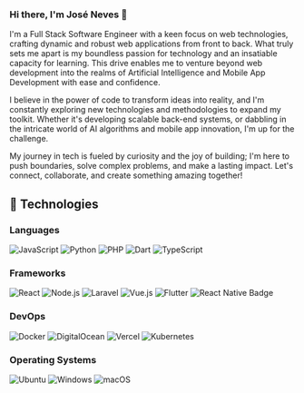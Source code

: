 ### Hi there, I'm José Neves 👋

I'm a Full Stack Software Engineer with a keen focus on web technologies, crafting dynamic and robust web applications from front to back. What truly sets me apart is my boundless passion for technology and an insatiable capacity for learning. This drive enables me to venture beyond web development into the realms of Artificial Intelligence and Mobile App Development with ease and confidence.

I believe in the power of code to transform ideas into reality, and I'm constantly exploring new technologies and methodologies to expand my toolkit. Whether it's developing scalable back-end systems, or dabbling in the intricate world of AI algorithms and mobile app innovation, I'm up for the challenge.

My journey in tech is fueled by curiosity and the joy of building; I'm here to push boundaries, solve complex problems, and make a lasting impact. Let's connect, collaborate, and create something amazing together!


## 🚀 Technologies

### Languages
![JavaScript](https://img.shields.io/badge/-JavaScript-333333?style=flat&logo=javascript)
![Python](https://img.shields.io/badge/-Python-333333?style=flat&logo=python)
![PHP](https://img.shields.io/badge/-PHP-777BB4?style=flat&logo=php&logoColor=white)
![Dart](https://img.shields.io/badge/-Dart-0175C2?style=flat&logo=dart&logoColor=white)
![TypeScript](https://img.shields.io/badge/-TypeScript-3178C6?style=flat&logo=typescript&logoColor=white)

### Frameworks
![React](https://img.shields.io/badge/-React-333333?style=flat&logo=react)
![Node.js](https://img.shields.io/badge/-Node.js-333333?style=flat&logo=node.js)
![Laravel](https://img.shields.io/badge/-Laravel-FF2D20?style=flat&logo=laravel&logoColor=white)
![Vue.js](https://img.shields.io/badge/-Vue.js-4FC08D?style=flat&logo=vue.js&logoColor=white)
![Flutter](https://img.shields.io/badge/-Flutter-02569B?style=flat&logo=flutter&logoColor=white)
![React Native Badge](https://github.com/your-username/your-repo/raw/main/path-to-image.png)

### DevOps
![Docker](https://img.shields.io/badge/-Docker-333333?style=flat&logo=docker)
![DigitalOcean](https://img.shields.io/badge/-DigitalOcean-0080FF?style=flat&logo=digitalocean&logoColor=white)
![Vercel](https://img.shields.io/badge/-Vercel-black?style=flat&logo=vercel&logoColor=white)
![Kubernetes](https://img.shields.io/badge/-Kubernetes-326CE5?style=flat&logo=kubernetes&logoColor=white)

### Operating Systems
![Ubuntu](https://img.shields.io/badge/-Ubuntu-E95420?style=flat&logo=ubuntu&logoColor=white)
![Windows](https://img.shields.io/badge/-Windows-0078D6?style=flat&logo=windows&logoColor=white)
![macOS](https://img.shields.io/badge/-macOS-999999?style=flat&logo=apple&logoColor=white)



<!--
**JoseNeves31/JoseNeves31** is a ✨ _special_ ✨ repository because its `README.md` (this file) appears on your GitHub profile.

Here are some ideas to get you started:

- 🔭 I’m currently working on ...
- 🌱 I’m currently learning ...
- 👯 I’m looking to collaborate on ...
- 🤔 I’m looking for help with ...
- 💬 Ask me about ...
- 📫 How to reach me: ...
- 😄 Pronouns: ...
- ⚡ Fun fact: ...
-->
